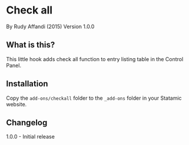 # Check all
By Rudy Affandi (2015)
Version 1.0.0

## What is this?
This little hook adds check all function to entry listing table in the Control Panel.

## Installation
Copy the `add-ons/checkall` folder to the `_add-ons` folder in your Statamic website.

## Changelog
1.0.0 - Initial release
